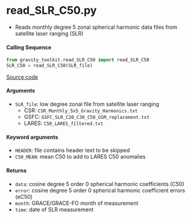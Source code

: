 read_SLR_C50.py
===============

- Reads monthly degree 5 zonal spherical harmonic data files from satellite laser ranging (SLR)

#### Calling Sequence
```python
from gravity_toolkit.read_SLR_C50 import read_SLR_C50
SLR_C50 = read_SLR_C50(SLR_file)
```
[Source code](https://github.com/tsutterley/read-GRACE-harmonics/blob/main/gravity_toolkit/read_SLR_C50.py)

#### Arguments
- `SLR_file`: low degree zonal file from satellite laser ranging
    * CSR: `CSR_Monthly_5x5_Gravity_Harmonics.txt`
    * GSFC: `GSFC_SLR_C20_C30_C50_GSM_replacement.txt`
    * LARES: `C50_LARES_filtered.txt`

#### Keyword arguments
- `HEADER`: file contains header text to be skipped
- `C50_MEAN`: mean C50 to add to LARES C50 anomalies

#### Returns
- `data`: cosine degree 5 order 0 spherical harmonic coefficients (C50)
- `error`: cosine degree 5 order 0 spherical harmonic coefficient errors (eC50)
- `month`: GRACE/GRACE-FO month of measurement
- `time`: date of SLR measurement
